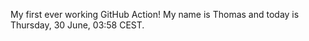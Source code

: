 My first ever working GitHub Action!
My name is Thomas and today is Thursday, 30 June, 03:58 CEST. 
